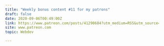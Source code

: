 ```yaml
---
title: "Weekly bonus content #11 for my patrons"
draft: false
date: 2020-09-06T00:49:00Z
link: https://www.patreon.com/posts/41290684?utm_medium=RSS&utm_source=hune
site: www.patreon.com
topic: Webdev  

---
```

